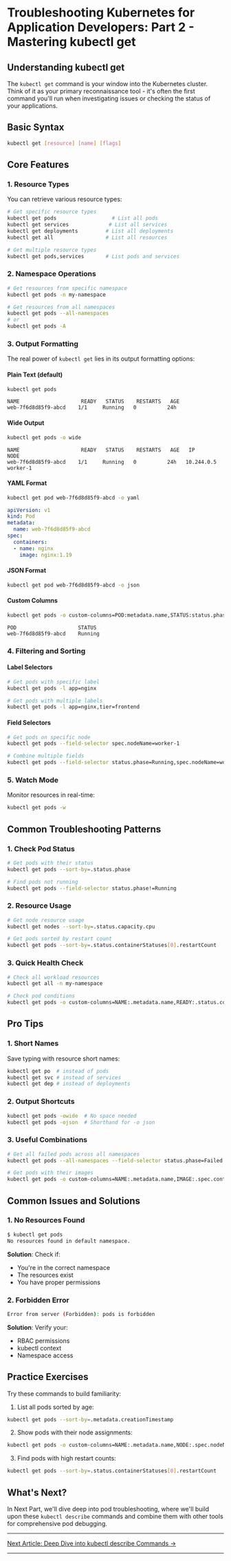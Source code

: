 # Troubleshooting Kubernetes for Application Developers: Part 2 - Mastering kubectl get

## Understanding kubectl get

The `kubectl get` command is your window into the Kubernetes cluster. Think of it as your primary reconnaissance tool - it's often the first command you'll run when investigating issues or checking the status of your applications.

## Basic Syntax

```bash
kubectl get [resource] [name] [flags]
```

## Core Features

### 1. Resource Types
You can retrieve various resource types:
```bash
# Get specific resource types
kubectl get pods                  # List all pods
kubectl get services             # List all services
kubectl get deployments         # List all deployments
kubectl get all                 # List all resources

# Get multiple resource types
kubectl get pods,services       # List pods and services
```

### 2. Namespace Operations
```bash
# Get resources from specific namespace
kubectl get pods -n my-namespace

# Get resources from all namespaces
kubectl get pods --all-namespaces
# or
kubectl get pods -A
```

### 3. Output Formatting
The real power of `kubectl get` lies in its output formatting options:

#### Plain Text (default)
```bash
kubectl get pods
```
```
NAME                    READY   STATUS    RESTARTS   AGE
web-7f6d8d85f9-abcd    1/1     Running   0          24h
```

#### Wide Output
```bash
kubectl get pods -o wide
```
```
NAME                    READY   STATUS    RESTARTS   AGE   IP           NODE
web-7f6d8d85f9-abcd    1/1     Running   0          24h   10.244.0.5   worker-1
```

#### YAML Format
```bash
kubectl get pod web-7f6d8d85f9-abcd -o yaml
```
```yaml
apiVersion: v1
kind: Pod
metadata:
  name: web-7f6d8d85f9-abcd
spec:
  containers:
  - name: nginx
    image: nginx:1.19
```

#### JSON Format
```bash
kubectl get pod web-7f6d8d85f9-abcd -o json
```

#### Custom Columns
```bash
kubectl get pods -o custom-columns=POD:metadata.name,STATUS:status.phase
```
```
POD                    STATUS
web-7f6d8d85f9-abcd    Running
```

### 4. Filtering and Sorting

#### Label Selectors
```bash
# Get pods with specific label
kubectl get pods -l app=nginx

# Get pods with multiple labels
kubectl get pods -l app=nginx,tier=frontend
```

#### Field Selectors
```bash
# Get pods on specific node
kubectl get pods --field-selector spec.nodeName=worker-1

# Combine multiple fields
kubectl get pods --field-selector status.phase=Running,spec.nodeName=worker-1
```

### 5. Watch Mode
Monitor resources in real-time:
```bash
kubectl get pods -w
```

## Common Troubleshooting Patterns

### 1. Check Pod Status
```bash
# Get pods with their status
kubectl get pods --sort-by=.status.phase

# Find pods not running
kubectl get pods --field-selector status.phase!=Running
```

### 2. Resource Usage
```bash
# Get node resource usage
kubectl get nodes --sort-by=.status.capacity.cpu

# Get pods sorted by restart count
kubectl get pods --sort-by=.status.containerStatuses[0].restartCount
```

### 3. Quick Health Check
```bash
# Check all workload resources
kubectl get all -n my-namespace

# Check pod conditions
kubectl get pods -o custom-columns=NAME:.metadata.name,READY:.status.conditions[?(@.type=='Ready')].status
```

## Pro Tips

### 1. Short Names
Save typing with resource short names:
```bash
kubectl get po  # instead of pods
kubectl get svc # instead of services
kubectl get dep # instead of deployments
```

### 2. Output Shortcuts
```bash
kubectl get pods -owide  # No space needed
kubectl get pods -ojson  # Shorthand for -o json
```

### 3. Useful Combinations
```bash
# Get all failed pods across all namespaces
kubectl get pods --all-namespaces --field-selector status.phase=Failed

# Get pods with their images
kubectl get pods -o custom-columns=NAME:.metadata.name,IMAGE:.spec.containers[*].image
```

## Common Issues and Solutions

### 1. No Resources Found
```bash
$ kubectl get pods
No resources found in default namespace.
```
**Solution**: Check if:
- You're in the correct namespace
- The resources exist
- You have proper permissions

### 2. Forbidden Error
```bash
Error from server (Forbidden): pods is forbidden
```
**Solution**: Verify your:
- RBAC permissions
- kubectl context
- Namespace access

## Practice Exercises

Try these commands to build familiarity:

1. List all pods sorted by age:
```bash
kubectl get pods --sort-by=.metadata.creationTimestamp
```

2. Show pods with their node assignments:
```bash
kubectl get pods -o custom-columns=NAME:.metadata.name,NODE:.spec.nodeName
```

3. Find pods with high restart counts:
```bash
kubectl get pods --sort-by=.status.containerStatuses[0].restartCount
```

## What's Next?

In Next Part, we'll dive deep into pod troubleshooting, where we'll build upon these `kubectl describe` commands and combine them with other tools for comprehensive pod debugging.

---

[Next Article: Deep Dive into kubectl describe Commands →](./3_kubectl_describe.md)

---
